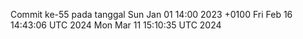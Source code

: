 Commit ke-55 pada tanggal Sun Jan 01 14:00 2023 +0100
Fri Feb 16 14:43:06 UTC 2024
Mon Mar 11 15:10:35 UTC 2024
